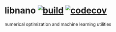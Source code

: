 # libnano [![build](https://travis-ci.org/accosmin/libnano.svg?branch=master)](https://travis-ci.org/accosmin/libnano) [![codecov](https://codecov.io/gh/accosmin/libnano/branch/master/graph/badge.svg)](https://codecov.io/gh/accosmin/libnano)

numerical optimization and machine learning utilities
